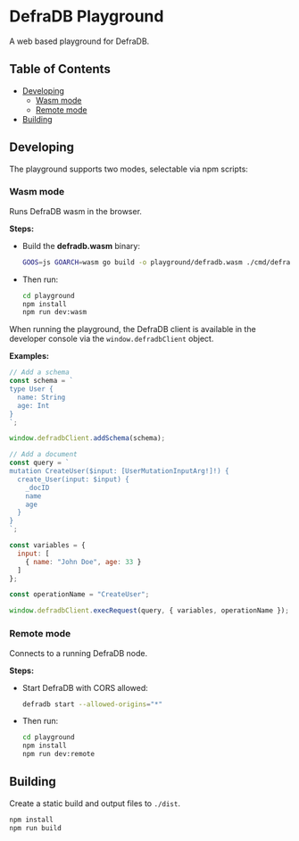 # DefraDB Playground

A web based playground for DefraDB.

## Table of Contents

<!--ts-->
   * [Developing](#developing)
      * [Wasm mode](#wasm-mode)
      * [Remote mode](#remote-mode)
   * [Building](#building)
<!--te-->

## Developing

The playground supports two modes, selectable via npm scripts:

### Wasm mode
Runs DefraDB wasm in the browser.

**Steps:**
- Build the **defradb.wasm** binary:
  ```bash
  GOOS=js GOARCH=wasm go build -o playground/defradb.wasm ./cmd/defradb
  ```
- Then run:
  ```bash
  cd playground
  npm install
  npm run dev:wasm
  ```

When running the playground, the DefraDB client is available in the developer console via the `window.defradbClient` object.

**Examples:**
```js
// Add a schema
const schema = `
type User {
  name: String
  age: Int
}
`;

window.defradbClient.addSchema(schema);
```


```js
// Add a document
const query = `
mutation CreateUser($input: [UserMutationInputArg!]!) {
  create_User(input: $input) {
    _docID
    name
    age
  }
}
`;

const variables = {
  input: [
    { name: "John Doe", age: 33 }
  ]
};

const operationName = "CreateUser";

window.defradbClient.execRequest(query, { variables, operationName });
```

### Remote mode
Connects to a running DefraDB node.

**Steps:**
- Start DefraDB with CORS allowed:
  ```bash
  defradb start --allowed-origins="*"
  ```
- Then run:
  ```bash
  cd playground
  npm install
  npm run dev:remote
  ```

## Building

Create a static build and output files to `./dist`.

```bash
npm install
npm run build
```
